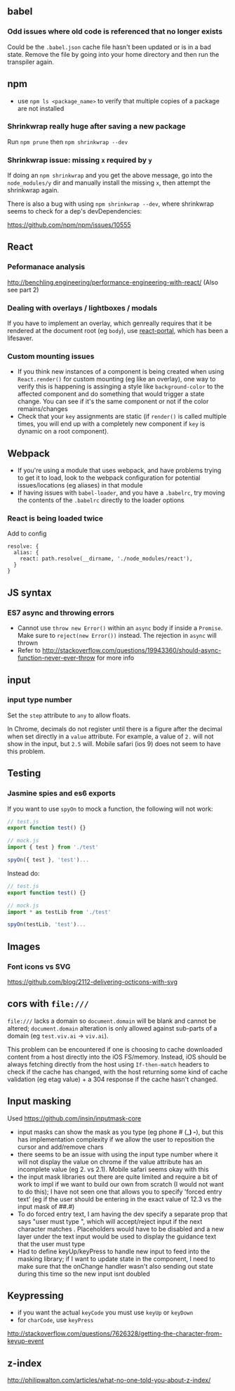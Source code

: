 ## babel

### Odd issues where old code is referenced that no longer exists

Could be the `.babel.json` cache file hasn't been updated or is in a bad state. Remove the file by going into your home directory and then run the transpiler again.

## npm

- use `npm ls <package_name>` to verify that multiple copies of a package are not installed

### Shrinkwrap really huge after saving a new package

Run `npm prune` then `npm shrinkwrap --dev`

### Shrinkwrap issue: missing `x` required by `y` 

If doing an `npm shrinkwrap` and you get the above message, go into the `node_modules/y` dir and manually install the missing `x`, then attempt the shrinkwrap again. 

There is also a bug with using `npm shrinkwrap --dev`, where shrinkwrap seems to check for a dep's devDependencies:

https://github.com/npm/npm/issues/10555

## React

### Peformanace analysis

http://benchling.engineering/performance-engineering-with-react/ (Also see part 2)

### Dealing with overlays / lightboxes / modals

If you have to implement an overlay, which genreally requires that it be rendered at the document root (eg `body`), use [react-portal](https://github.com/tajo/react-portal), which has been a lifesaver.

### Custom mounting issues

- If you think new instances of a component is being created when using `React.render()` for custom mounting (eg like an overlay), one way to verify this is happening is assinging a style like `background-color` to the affected component and do something that would trigger a state change. You can see if it's the same component or not if the color remains/changes
- Check that your `key` assignments are static (if `render()` is called multiple times, you will end up with a completely new component if `key` is dynamic on a root component).

## Webpack

- If you're using a module that uses webpack, and have problems trying to get it to load, look to the webpack configuration for potential issues/locations (eg aliases) in that module
- If having issues with `babel-loader`, and you have a `.babelrc`, try moving the contents of the `.babelrc` directly to the loader options

### React is being loaded twice

Add to config

```
resolve: {
  alias: {
    react: path.resolve(__dirname, './node_modules/react'),
  }
}
```

## JS syntax

### ES7 async and throwing errors

- Cannot use `throw new Error()` within an `async` body if inside a `Promise`. Make sure to `reject(new Error())` instead. The rejection in `async` will thrown
- Refer to http://stackoverflow.com/questions/19943360/should-async-function-never-ever-throw for more info

## input

### input type number

Set the `step` attribute to `any` to allow floats.

In Chrome, decimals do not register until there is a figure after the decimal when set directly in a `value` attribute. For example, a value of `2.` will not show in the input, but `2.5` will. Mobile safari (ios 9) does not seem to have this problem.

## Testing

### Jasmine spies and es6 exports

If you want to use `spyOn` to mock a function, the following will not work:

```javascript
// test.js
export function test() {}

// mock.js
import { test } from './test'

spyOn({ test }, 'test')...
```

Instead do:

```javascript
// test.js
export function test() {}

// mock.js
import * as testLib from './test'

spyOn(testLib, 'test')...
```

## Images

### Font icons vs SVG

https://github.com/blog/2112-delivering-octicons-with-svg

## cors with `file:///`

`file:///` lacks a domain so `document.domain` will be blank and cannot be altered; `document.domain` alteration is only allowed against sub-parts of a domain (eg `test.viv.ai` -> `viv.ai`). 

This problem can be encountered if one is choosing to cache downloaded content from a host directly into the iOS FS/memory. Instead, iOS should be always fetching directly from the host using `If-then-match` headers to check if the cache has changed, with the host returning some kind of cache validation (eg etag value) + a 304 response if the cache hasn't changed.

## Input masking

Used https://github.com/insin/inputmask-core

- input masks can show the mask as you type (eg phone # (___) ___-_____), but this has implementation complexity if we allow the user to reposition the cursor and add/remove chars
- there seems to be an issue with using the input type number where it will not display the value on chrome if the value attribute has an incomplete value (eg 2. vs 2.1). Mobile safari seems okay with this
- the input mask libraries out there are quite limited and require a bit of work to impl if we want to build our own from scratch (I would not want to do this); I have not seen one that allows you to specify 'forced entry text' (eg if the user should be entering in the exact value of 12.3 vs the input mask of ##.#)
- To do forced entry text, I am having the dev specify a separate prop that says "user must type <text>", which will accept/reject input if the next character matches <text>. Placeholders would have to be disabled and a new layer under the text input would be used to display the guidance text that the user must type
- Had to define keyUp/keyPress to handle new input to feed into the masking library; if I want to update state in the component, I need to make sure that the onChange handler wasn't also sending out state during this time so the new input isnt doubled

## Keypressing

- if you want the actual `keyCode` you must use `keyUp` or `keyDown`
- for `charCode`, use `keyPress`

http://stackoverflow.com/questions/7626328/getting-the-character-from-keyup-event

## z-index

http://philipwalton.com/articles/what-no-one-told-you-about-z-index/

